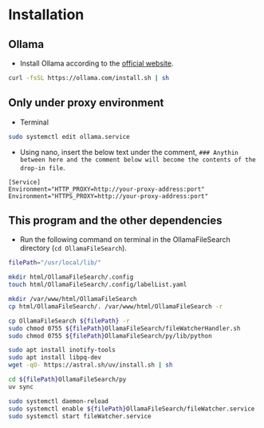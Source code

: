 # Installation

## Ollama
* Install Ollama according to the [official website](https://ollama.com/download/linux).
```bash
curl -fsSL https://ollama.com/install.sh | sh
```

## Only under proxy environment
* Terminal
```bash
sudo systemctl edit ollama.service
```
* Using nano, insert the below text under the comment, `### Anythin between here and the comment below will become the contents of the drop-in file`.
```
[Service]
Environment="HTTP_PROXY=http://your-proxy-address:port"
Environment="HTTPS_PROXY=http://your-proxy-address:port"
```

## This program and the other dependencies

* Run the following command on terminal in the OllamaFileSearch directory (`cd OllamaFileSearch`).
```bash
filePath="/usr/local/lib/"

mkdir html/OllamaFileSearch/.config
touch html/OllamaFileSearch/.config/labelList.yaml

mkdir /var/www/html/OllamaFileSearch
cp html/OllamaFileSearch/. /var/www/html/OllamaFileSearch -r 

cp OllamaFileSearch ${filePath} -r
sudo chmod 0755 ${filePath}OllamaFileSearch/fileWatcherHandler.sh
sudo chmod 0755 ${filePath}OllamaFileSearch/py/lib/python

sudo apt install inotify-tools
sudo apt install libpq-dev
wget -qO- https://astral.sh/uv/install.sh | sh

cd ${filePath}OllamaFileSearch/py
uv sync

sudo systemctl daemon-reload
sudo systemctl enable ${filePath}OllamaFileSearch/fileWatcher.service
sudo systemctl start fileWatcher.service

```

